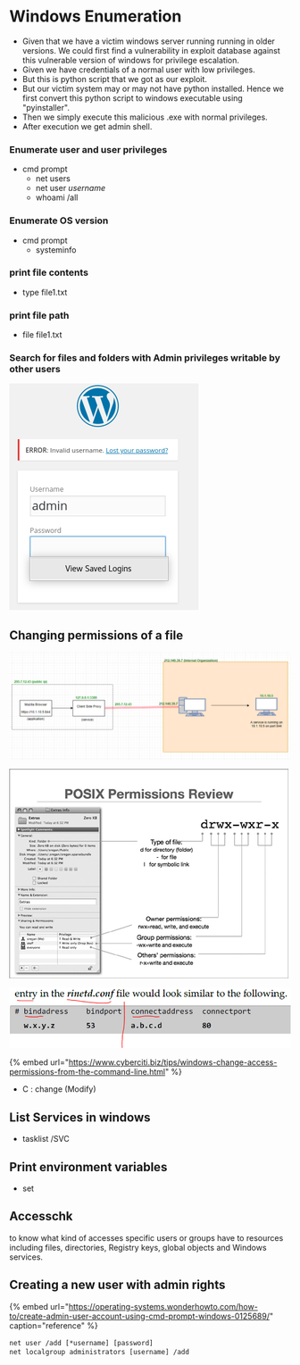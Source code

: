 # Windows Enumeration

* Given that we have a victim windows server running running in older versions. We could first find a vulnerability in exploit database against this vulnerable version of windows for privilege escalation.
* Given we have credentials of a normal user with low privileges.
* But this is python script that we got as our exploit.
* But our victim system may or may not have python installed. Hence we first convert this python script to windows executable using "pyinstaller".
* Then we simply execute this malicious .exe with normal privileges.
* After execution we get admin shell.

### Enumerate user and user privileges

* cmd prompt
  * net users
  * net user _username_ 
  * whoami /all

### Enumerate OS version

* cmd prompt
  * systeminfo

### print file contents

* type file1.txt

### print file path

* file file1.txt

### Search for files and folders with Admin privileges writable by other users

![](../../../.gitbook/assets/image%20%2870%29.png)

## Changing permissions of a file

![](../../../.gitbook/assets/image%20%2838%29.png)

![](../../../.gitbook/assets/image%20%2860%29.png)

![](../../../.gitbook/assets/image%20%2878%29.png)

{% embed url="https://www.cyberciti.biz/tips/windows-change-access-permissions-from-the-command-line.html" %}

* C : change \(Modify\)

## List Services in windows

*  tasklist /SVC

## Print environment variables

* set

## Accesschk

to know what kind of accesses specific users or groups have to resources including files, directories, Registry keys, global objects and Windows services.

## Creating a new user with admin rights

{% embed url="https://operating-systems.wonderhowto.com/how-to/create-admin-user-account-using-cmd-prompt-windows-0125689/" caption="reference" %}

```text
net user /add [*username] [password]
net localgroup administrators [username] /add
```

